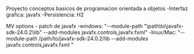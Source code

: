 Proyecto conceptos basicos de programacion orientada a objetos
    -Interfaz grafica: javafx
    -Persistencia: H2

MV options - patch de javafx 
    -windows: "--module-path "\path\to\javafx-sdk-24.0.2\lib" --add-modules javafx.controls,javafx.fxml"
    -linux/Mac: "--module-path /path/to/javafx-sdk-24.0.2/lib --add-modules javafx.controls,javafx.fxml
"


